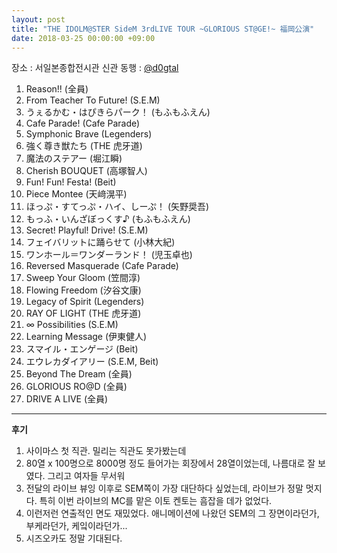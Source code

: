 ```yaml
---
layout: post
title: "THE IDOLM@STER SideM 3rdLIVE TOUR ~GLORIOUS ST@GE!~ 福岡公演"
date: 2018-03-25 00:00:00 +09:00
---
```


장소 : 서일본종합전시관 신관
동행 : [@d0gtal](https://twitter.com/d0gtal)

01. Reason!! (全員)
02. From Teacher To Future! (S.E.M)
03. うぇるかむ・はぴきらパーク！ (もふもふえん)
04. Cafe Parade! (Cafe Parade)
05. Symphonic Brave (Legenders)
06. 強く尊き獣たち (THE 虎牙道)
07. 魔法のステアー (堀江瞬)
08. Cherish BOUQUET (高塚智人)
09. Fun! Fun! Festa! (Beit)
10. Piece Montee (天﨑滉平)
11. ほっぷ・すてっぷ・ハイ、しーぷ！ (矢野奨吾)
12. もっふ・いんざぼっくす♪ (もふもふえん)
13. Secret! Playful! Drive! (S.E.M)
14. フェイバリットに踊らせて (小林大紀)
15. ワンホール＝ワンダーランド！ (児玉卓也)
16. Reversed Masquerade (Cafe Parade)
17. Sweep Your Gloom (笠間淳)
18. Flowing Freedom (汐谷文康)
19. Legacy of Spirit (Legenders)
20. RAY OF LIGHT (THE 虎牙道)
21. ∞ Possibilities (S.E.M)
22. Learning Message (伊東健人)
23. スマイル・エンゲージ (Beit)
24. エウレカダイアリー (S.E.M, Beit)
25. Beyond The Dream (全員)
26. GLORIOUS RO@D (全員)
27. DRIVE A LIVE (全員)

---

**후기**

1. 사이마스 첫 직관. 밀리는 직관도 못가봤는데
2. 80열 x 100명으로 8000명 정도 들어가는 회장에서 28열이었는데, 나름대로 잘 보였다. 그리고 여자들 무서워
3. 전달의 라이브 뷰잉 이후로 SEM쪽이 가장 대단하다 싶었는데, 라이브가 정말 멋지다. 특히 이번 라이브의 MC를 맡은 이토 켄토는 흠잡을 데가 없었다.
4. 이런저런 연출적인 면도 재밌었다. 애니메이션에 나왔던 SEM의 그 장면이라던가, 부케라던가, 케잌이라던가...
5. 시즈오카도 정말 기대된다.
